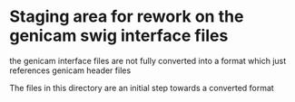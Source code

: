 # Staging area for rework on the genicam swig interface files

the genicam interface files are not fully converted into a format which just references
genicam header files

The files in this directory are an initial step towards a converted format

